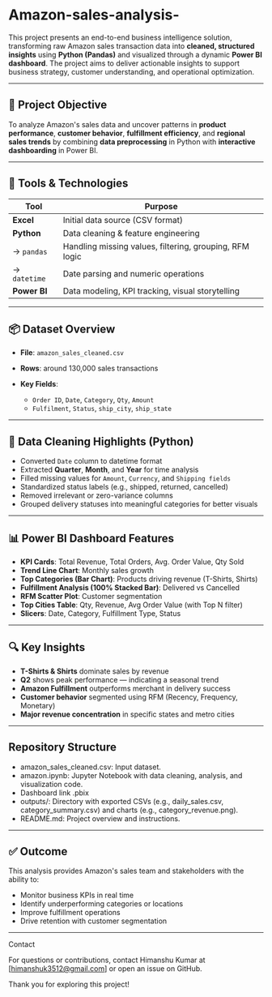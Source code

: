 # Amazon-sales-analysis-


This project presents an end-to-end business intelligence solution, transforming raw Amazon sales transaction data into **cleaned, structured insights** using **Python (Pandas)** and visualized through a dynamic **Power BI dashboard**. The project aims to deliver actionable insights to support business strategy, customer understanding, and operational optimization.

---

## 🎯 Project Objective

To analyze Amazon's sales data and uncover patterns in **product performance**, **customer behavior**, **fulfillment efficiency**, and **regional sales trends** by combining **data preprocessing** in Python with **interactive dashboarding** in Power BI.

---

## 🧰 Tools & Technologies

| Tool                  | Purpose                                                 |
| --------------------- | ------------------------------------------------------- |
| **Excel**             | Initial data source (CSV format)                        |
| **Python**            | Data cleaning & feature engineering                     |
| → `pandas`            | Handling missing values, filtering, grouping, RFM logic |
| → `datetime`          | Date parsing and numeric operations                     |
| **Power BI**          | Data modeling, KPI tracking, visual storytelling        |

---

## 📦 Dataset Overview

* **File**: `amazon_sales_cleaned.csv`
* **Rows**: around 130,000 sales transactions
* **Key Fields**:

  * `Order ID`, `Date`, `Category`, `Qty`, `Amount`
  * `Fulfilment`, `Status`, `ship_city`, `ship_state`

---

## 🧹 Data Cleaning Highlights (Python)

* Converted `Date` column to datetime format
* Extracted **Quarter**, **Month**, and **Year** for time analysis
* Filled missing values for `Amount`, `Currency`, and `Shipping fields`
* Standardized status labels (e.g., shipped, returned, cancelled)
* Removed irrelevant or zero-variance columns
* Grouped delivery statuses into meaningful categories for better visuals

---

## 📊 Power BI Dashboard Features

* **KPI Cards**: Total Revenue, Total Orders, Avg. Order Value, Qty Sold
* **Trend Line Chart**: Monthly sales growth
* **Top Categories (Bar Chart)**: Products driving revenue (T-Shirts, Shirts)
* **Fulfillment Analysis (100% Stacked Bar)**: Delivered vs Cancelled
* **RFM Scatter Plot**: Customer segmentation
* **Top Cities Table**: Qty, Revenue, Avg Order Value (with Top N filter)
* **Slicers**: Date, Category, Fulfillment Type, Status

---

## 🔍 Key Insights

* **T-Shirts & Shirts** dominate sales by revenue
* **Q2** shows peak performance — indicating a seasonal trend
* **Amazon Fulfillment** outperforms merchant in delivery success
* **Customer behavior** segmented using RFM (Recency, Frequency, Monetary)
* **Major revenue concentration** in specific states and metro cities

---

## Repository Structure

* amazon_sales_cleaned.csv: Input dataset.
*  amazon.ipynb: Jupyter Notebook with data cleaning, analysis, and visualization code.
* Dashboard link .pbix
* outputs/: Directory with exported CSVs (e.g., daily_sales.csv, category_summary.csv) and charts (e.g., category_revenue.png).
* README.md: Project overview and instructions.

---

## ✅ Outcome

This analysis provides Amazon's sales team and stakeholders with the ability to:

* Monitor business KPIs in real time
* Identify underperforming categories or locations
* Improve fulfillment operations
* Drive retention with customer segmentation

---
Contact

For questions or contributions, contact Himanshu Kumar at [himanshuk3512@gmail.com] or open an issue on GitHub.

Thank you for exploring this project!
